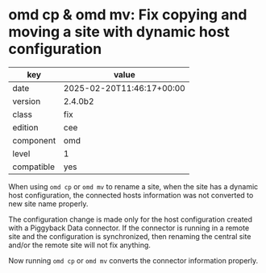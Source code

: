[//]: # (werk v2)
# omd cp & omd mv: Fix copying and moving a site with dynamic host configuration

key        | value
---------- | ---
date       | 2025-02-20T11:46:17+00:00
version    | 2.4.0b2
class      | fix
edition    | cee
component  | omd
level      | 1
compatible | yes

When using `omd cp` or `omd mv` to rename a site, when the site has a dynamic host configuration, the connected hosts information was not converted to new site name properly.

The configuration change is made only for the host configuration created with a Piggyback Data connector. If the connector is running in a remote site and the configuration is synchronized, then renaming the central site and/or the remote site will not fix anything.

Now running `omd cp` or `omd mv` converts the connector information properly.
